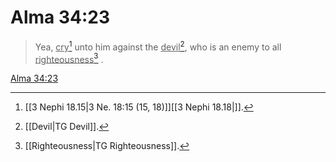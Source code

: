 # Alma 34:23

> Yea, <u>cry</u>[^a] unto him against the <u>devil</u>[^b], who is an enemy to all <u>righteousness</u>[^c] .

[Alma 34:23](https://www.churchofjesuschrist.org/study/scriptures/bofm/alma/34?lang=eng&id=p23#p23)


[^a]: [[3 Nephi 18.15|3 Ne. 18:15 (15, 18)]][[3 Nephi 18.18|]].  
[^b]: [[Devil|TG Devil]].  
[^c]: [[Righteousness|TG Righteousness]].  

